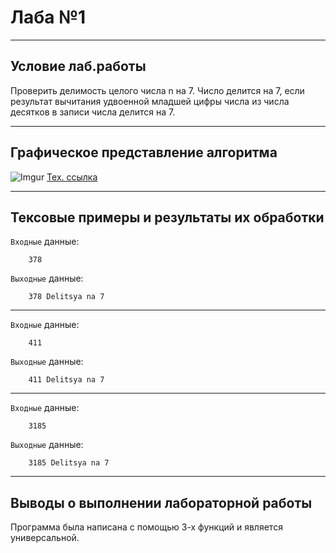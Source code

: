 # Лаба №1 
____
## Условие лаб.работы
Проверить делимость целого числа n на 7. Число делится на 7, если результат вычитания удвоенной младшей цифры числа из числа десятков в записи числа делится на 7.
____
## Графическое представление алгоритма
![Imgur](https://i.ibb.co/W5wZ7Q7/lab1.png)
[Тех. ссылка](https://imgur.com/a/Wa6JqBN)
____
## Тексовые примеры и результаты их обработки
`Входные` данные:
````
    378
````
`Выходные` данные:
````
    378 Delitsya na 7
````
____
`Входные` данные:
````
    411
````
`Выходные` данные:
````
    411 Delitsya na 7
````
____
`Входные` данные:
````
    3185
````
`Выходные` данные:
````
    3185 Delitsya na 7
````
____
## Выводы о выполнении лабораторной работы
Программа была написана с помощью 3-х функций и является универсальной.
